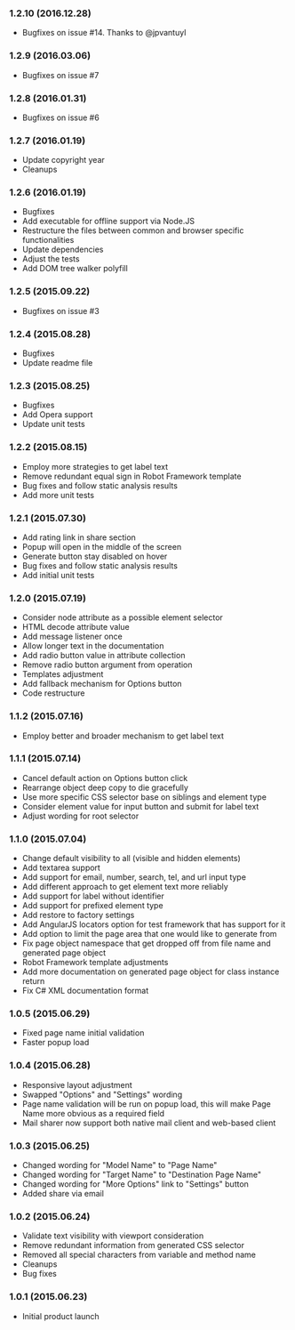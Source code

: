 ### 1.2.10 (2016.12.28)

* Bugfixes on issue #14.
  Thanks to @jpvantuyl

### 1.2.9 (2016.03.06)

* Bugfixes on issue #7

### 1.2.8 (2016.01.31)

* Bugfixes on issue #6

### 1.2.7 (2016.01.19)

* Update copyright year
* Cleanups

### 1.2.6 (2016.01.19)

* Bugfixes
* Add executable for offline support via Node.JS
* Restructure the files between common and browser specific functionalities
* Update dependencies
* Adjust the tests
* Add DOM tree walker polyfill

### 1.2.5 (2015.09.22)

* Bugfixes on issue #3

### 1.2.4 (2015.08.28)

* Bugfixes
* Update readme file

### 1.2.3 (2015.08.25)

* Bugfixes
* Add Opera support
* Update unit tests

### 1.2.2 (2015.08.15)

* Employ more strategies to get label text
* Remove redundant equal sign in Robot Framework template
* Bug fixes and follow static analysis results
* Add more unit tests

### 1.2.1 (2015.07.30)

* Add rating link in share section
* Popup will open in the middle of the screen
* Generate button stay disabled on hover
* Bug fixes and follow static analysis results
* Add initial unit tests

### 1.2.0 (2015.07.19)

* Consider node attribute as a possible element selector
* HTML decode attribute value
* Add message listener once
* Allow longer text in the documentation
* Add radio button value in attribute collection
* Remove radio button argument from operation
* Templates adjustment
* Add fallback mechanism for Options button
* Code restructure

### 1.1.2 (2015.07.16)

* Employ better and broader mechanism to get label text

### 1.1.1 (2015.07.14)

* Cancel default action on Options button click
* Rearrange object deep copy to die gracefully
* Use more specific CSS selector base on siblings and element type
* Consider element value for input button and submit for label text
* Adjust wording for root selector

### 1.1.0 (2015.07.04)

* Change default visibility to all (visible and hidden elements)
* Add textarea support
* Add support for email, number, search, tel, and url input type
* Add different approach to get element text more reliably
* Add support for label without identifier
* Add support for prefixed element type
* Add restore to factory settings
* Add AngularJS locators option for test framework that has support for it
* Add option to limit the page area that one would like to generate from
* Fix page object namespace that get dropped off from file name and generated page object
* Robot Framework template adjustments
* Add more documentation on generated page object for class instance return
* Fix C# XML documentation format

### 1.0.5 (2015.06.29)

* Fixed page name initial validation
* Faster popup load

### 1.0.4 (2015.06.28)

* Responsive layout adjustment
* Swapped "Options" and "Settings" wording
* Page name validation will be run on popup load,
   this will make Page Name more obvious as a required field
* Mail sharer now support both native mail client and web-based client

### 1.0.3 (2015.06.25)

* Changed wording for "Model Name" to "Page Name"
* Changed wording for "Target Name" to "Destination Page Name"
* Changed wording for "More Options" link to "Settings" button
* Added share via email

### 1.0.2 (2015.06.24)

* Validate text visibility with viewport consideration
* Remove redundant information from generated CSS selector
* Removed all special characters from variable and method name
* Cleanups
* Bug fixes

### 1.0.1 (2015.06.23)

* Initial product launch
